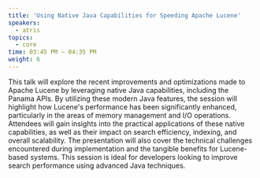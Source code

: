 ```yaml
---
title: 'Using Native Java Capabilities for Speeding Apache Lucene'
speakers:
  - atris
topics:
  - core
time: 03:45 PM – 04:35 PM
weight: 6
---
```


This talk will explore the recent improvements and optimizations made to Apache Lucene by leveraging native Java capabilities, including the Panama APIs. By utilizing these modern Java features, the session will highlight how Lucene's performance has been significantly enhanced, particularly in the areas of memory management and I/O operations. Attendees will gain insights into the practical applications of these native capabilities, as well as their impact on search efficiency, indexing, and overall scalability. The presentation will also cover the technical challenges encountered during implementation and the tangible benefits for Lucene-based systems. This session is ideal for developers looking to improve search performance using advanced Java techniques.
